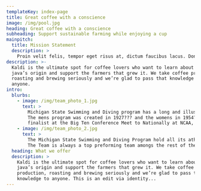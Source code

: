 ```yaml
---
templateKey: index-page
title: Great coffee with a conscience
image: /img/pool.jpg
heading: Great coffee with a conscience
subheading: Support sustainable farming while enjoying a cup
mainpitch:
  title: Mission Statement
  description: >
    Proin velit felis, tempor eget risus at, dictum faucibus lacus. Donec nec cursus risus. Duis iaculis, erat et euismod hendrerit, risus velit tincidunt purus, id commodo turpis erat vel nisi. Sed nisl mi, fermentum sit amet nunc imperdiet, ultricies cursus nibh. Integer dictum venenatis varius. Cras euismod id tortor sed vehicula. Quisque a metus sed ex gravida condimentum. Etiam maximus tortor arcu, at posuere lorem luctus sed. Orci varius natoque penatibus et magnis dis parturient montes, nascetur ridiculus mus. Etiam molestie nunc risus, ac iaculis leo lobortis ut. Nullam iaculis urna a magna condimentum vestibulum. Phasellus mollis libero enim, vitae interdum eros porttitor vitae. Sed dignissim pretium lorem et mollis. Donec pharetra libero non ante varius facilisis. Vivamus commodo ex vel mi ultricies, pretium tempor lorem iaculis. Donec nulla odio, dapibus non ipsum ut, posuere molestie nulla.
description: >-
  Kaldi is the ultimate spot for coffee lovers who want to learn about their
  java’s origin and support the farmers that grew it. We take coffee production,
  roasting and brewing seriously and we’re glad to pass that knowledge to
  anyone.
intro:
  blurbs:
    - image: /img/team_photo_1.jpg
      text: >
        Michigan State Swimming and Diving program has a long and illustrious program history. 
        The mens program was created in 1927??? and the womens in 1954??. Spartans Have competed in all athetic levels from
        finalist at the Big Ten Conference Meet to Nationally at NCAA, even internaltionally competing for their home countries at the Olympics.
    - image: /img/team_photo_2.jpg
      text: >
        The Michigan State Swimming and Diving Program hold all its athletes to an extremely high academic standard.
        The Team is always a top preforming team amongs the rest of the atheletic teams.
  heading: What we offer
  description: >
    Kaldi is the ultimate spot for coffee lovers who want to learn about their
    java’s origin and support the farmers that grew it. We take coffee
    production, roasting and brewing seriously and we’re glad to pass that
    knowledge to anyone. This is an edit via identity...
---
```

